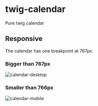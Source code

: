# twig-calendar
Pure twig calendar

## Responsive
The calendar has one breakpoint at 767px.

### Bigger than 767px
![calendar-desktop](https://cloud.githubusercontent.com/assets/4537526/20967190/67026fd6-bc7e-11e6-989e-47daf945b3b0.png)

### Smaller than 766px
![calendar-mobile](https://cloud.githubusercontent.com/assets/4537526/20967216/8dab6480-bc7e-11e6-89ba-dd61c1adcdc9.png)

